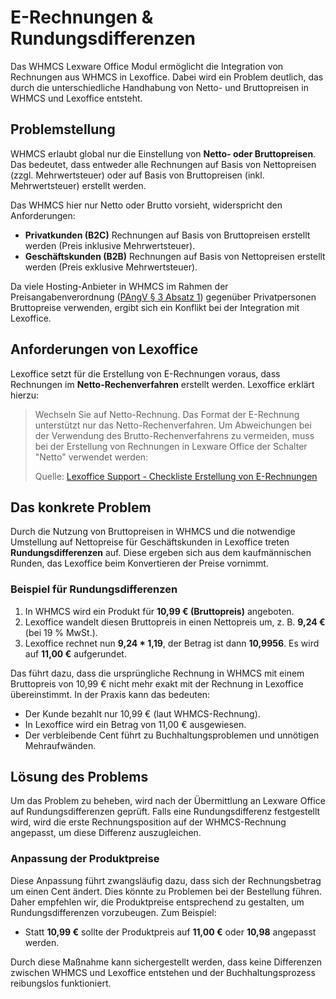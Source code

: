 # E-Rechnungen & Rundungsdifferenzen

Das WHMCS Lexware Office Modul ermöglicht die Integration von Rechnungen aus WHMCS in Lexoffice. Dabei wird ein Problem deutlich, das durch die unterschiedliche Handhabung von Netto- und Bruttopreisen in WHMCS und Lexoffice entsteht.

## Problemstellung

WHMCS erlaubt global nur die Einstellung von **Netto- oder Bruttopreisen**.
Das bedeutet, dass entweder alle Rechnungen auf Basis von Nettopreisen (zzgl. Mehrwertsteuer) oder auf Basis von Bruttopreisen (inkl. Mehrwertsteuer) erstellt werden.

Das WHMCS hier nur Netto oder Brutto vorsieht, widerspricht den Anforderungen:

- **Privatkunden (B2C)** Rechnungen auf Basis von Bruttopreisen erstellt werden (Preis inklusive Mehrwertsteuer).
- **Geschäftskunden (B2B)** Rechnungen auf Basis von Nettopreisen erstellt werden (Preis exklusive Mehrwertsteuer).

Da viele Hosting-Anbieter in WHMCS im Rahmen der Preisangabenverordnung ([PAngV § 3 Absatz 1](https://www.gesetze-im-internet.de/pangv_2022/__3.html)) gegenüber Privatpersonen Bruttopreise verwenden, ergibt sich ein Konflikt bei der Integration mit Lexoffice.

## Anforderungen von Lexoffice

Lexoffice setzt für die Erstellung von E-Rechnungen voraus, dass Rechnungen im **Netto-Rechenverfahren** erstellt werden. Lexoffice erklärt hierzu:

> Wechseln Sie auf Netto-Rechnung. Das Format der E-Rechnung unterstützt nur das Netto-Rechenverfahren. Um Abweichungen bei der Verwendung des Brutto-Rechenverfahrens zu vermeiden, muss bei der Erstellung von Rechnungen in Lexware Office der Schalter "Netto" verwendet werden:
>
> Quelle: [Lexoffice Support - Checkliste Erstellung von E-Rechnungen](https://support.lexoffice.de/de-form/articles/9800578-checkliste-erstellung-von-e-rechnungen#h_ae082b3116)

## Das konkrete Problem

Durch die Nutzung von Bruttopreisen in WHMCS und die notwendige Umstellung auf Nettopreise für Geschäftskunden in Lexoffice treten **Rundungsdifferenzen** auf. Diese ergeben sich aus dem kaufmännischen Runden, das Lexoffice beim Konvertieren der Preise vornimmt.

### Beispiel für Rundungsdifferenzen

1. In WHMCS wird ein Produkt für **10,99 € (Bruttopreis)** angeboten.
2. Lexoffice wandelt diesen Bruttopreis in einen Nettopreis um, z. B. **9,24 €** (bei 19 % MwSt.).
3. Lexoffice rechnet nun **9,24 * 1,19**, der Betrag ist dann **10,9956**. Es wird auf **11,00 €** aufgerundet.

Das führt dazu, dass die ursprüngliche Rechnung in WHMCS mit einem Bruttopreis von 10,99 € nicht mehr exakt mit der Rechnung in Lexoffice übereinstimmt. In der Praxis kann das bedeuten:

- Der Kunde bezahlt nur 10,99 € (laut WHMCS-Rechnung).
- In Lexoffice wird ein Betrag von 11,00 € ausgewiesen.
- Der verbleibende Cent führt zu Buchhaltungsproblemen und unnötigen Mehraufwänden.

## Lösung des Problems

Um das Problem zu beheben, wird nach der Übermittlung an Lexware Office auf Rundungsdifferenzen geprüft.
Falls eine Rundungsdifferenz festgestellt wird, wird die erste Rechnungsposition auf der WHMCS-Rechnung angepasst, um diese Differenz auszugleichen.

### Anpassung der Produktpreise

Diese Anpassung führt zwangsläufig dazu, dass sich der Rechnungsbetrag um einen Cent ändert.
Dies könnte zu Problemen bei der Bestellung führen. Daher empfehlen wir, die Produktpreise entsprechend zu gestalten, um Rundungsdifferenzen vorzubeugen.
Zum Beispiel:

- Statt **10,99 €** sollte der Produktpreis auf **11,00 €** oder **10,98** angepasst werden.

Durch diese Maßnahme kann sichergestellt werden, dass keine Differenzen zwischen WHMCS und Lexoffice entstehen und der Buchhaltungsprozess reibungslos funktioniert.
